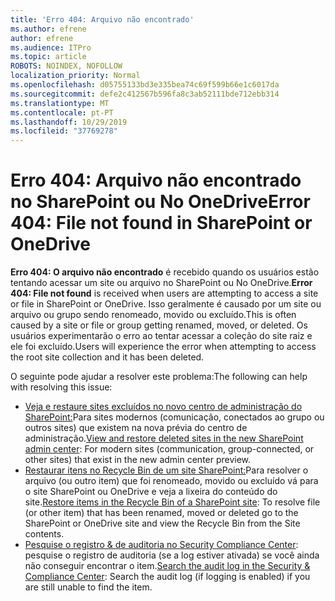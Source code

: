 ```yaml
---
title: 'Erro 404: Arquivo não encontrado'
ms.author: efrene
author: efrene
ms.audience: ITPro
ms.topic: article
ROBOTS: NOINDEX, NOFOLLOW
localization_priority: Normal
ms.openlocfilehash: d05755133bd3e335bea74c69f599b66e1c6017da
ms.sourcegitcommit: defe2c412567b596fa8c3ab52111bde712ebb314
ms.translationtype: MT
ms.contentlocale: pt-PT
ms.lasthandoff: 10/29/2019
ms.locfileid: "37769278"
---
```

# <a name="error-404-file-not-found-in-sharepoint-or-onedrive"></a><span data-ttu-id="1e155-102">Erro 404: Arquivo não encontrado no SharePoint ou No OneDrive</span><span class="sxs-lookup"><span data-stu-id="1e155-102">Error 404: File not found in SharePoint or OneDrive</span></span>

<span data-ttu-id="1e155-103">**Erro 404: O arquivo não encontrado** é recebido quando os usuários estão tentando acessar um site ou arquivo no SharePoint ou No OneDrive.</span><span class="sxs-lookup"><span data-stu-id="1e155-103">**Error 404: File not found** is received when users are attempting to access a site or file in SharePoint or OneDrive.</span></span> <span data-ttu-id="1e155-104">Isso geralmente é causado por um site ou arquivo ou grupo sendo renomeado, movido ou excluído.</span><span class="sxs-lookup"><span data-stu-id="1e155-104">This is often caused by a site or file or group getting renamed, moved, or deleted.</span></span>
<span data-ttu-id="1e155-105">Os usuários experimentarão o erro ao tentar acessar a coleção do site raiz e ele foi excluído.</span><span class="sxs-lookup"><span data-stu-id="1e155-105">Users will experience the error when attempting to access the root site collection and it has been deleted.</span></span>

<span data-ttu-id="1e155-106">O seguinte pode ajudar a resolver este problema:</span><span class="sxs-lookup"><span data-stu-id="1e155-106">The following can help with resolving this issue:</span></span>
- <span data-ttu-id="1e155-107">[Veja e restaure sites excluídos no novo centro de administração do SharePoint:](https://docs.microsoft.com/sharepoint/view-and-restore-deleted-sites-in-new-admin-center)Para sites modernos (comunicação, conectados ao grupo ou outros sites) que existem na nova prévia do centro de administração.</span><span class="sxs-lookup"><span data-stu-id="1e155-107">[View and restore deleted sites in the new SharePoint admin center](https://docs.microsoft.com/sharepoint/view-and-restore-deleted-sites-in-new-admin-center):  For modern sites (communication, group-connected, or other sites) that exist in the new admin center preview.</span></span>
- <span data-ttu-id="1e155-108">[Restaurar itens no Recycle Bin de um site SharePoint:](https://support.office.com/article/Restore-items-in-the-Recycle-Bin-of-a-SharePoint-site-6df466b6-55f2-4898-8d6e-c0dff851a0be)Para resolver o arquivo (ou outro item) que foi renomeado, movido ou excluído vá para o site SharePoint ou OneDrive e veja a lixeira do conteúdo do site.</span><span class="sxs-lookup"><span data-stu-id="1e155-108">[Restore items in the Recycle Bin of a SharePoint site](https://support.office.com/article/Restore-items-in-the-Recycle-Bin-of-a-SharePoint-site-6df466b6-55f2-4898-8d6e-c0dff851a0be):  To resolve file (or other item) that has been renamed, moved or deleted go to the SharePoint or OneDrive site and view the Recycle Bin from the Site contents.</span></span>
- <span data-ttu-id="1e155-109">[Pesquise o registro &amp; de auditoria no Security Compliance Center](https://docs.microsoft.com/office365/securitycompliance/search-the-audit-log-in-security-and-compliance): pesquise o registro de auditoria (se a log estiver ativada) se você ainda não conseguir encontrar o item.</span><span class="sxs-lookup"><span data-stu-id="1e155-109">[Search the audit log in the Security &amp; Compliance Center](https://docs.microsoft.com/office365/securitycompliance/search-the-audit-log-in-security-and-compliance):  Search the audit log (if logging is enabled) if you are still unable to find the item.</span></span>
